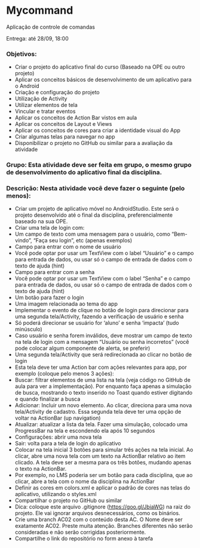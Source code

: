 # Mycommand
Aplicação de controle de comandas

Entrega: até 28/09, 18:00

### Objetivos: 

- Criar o projeto do aplicativo final do curso (Baseado na OPE ou outro projeto)
- Aplicar os conceitos básicos de desenvolvimento de um aplicativo para o Android
-   Criação e configuração do projeto
-   Utilização de Activity
-   Utilizar elementos de tela
-   Vincular e tratar eventos
- Aplicar os conceitos de Action Bar vistos em aula
- Aplicar os conceitos de Layout e Views
- Aplicar os conceitos de cores para criar a identidade visual do App
- Criar algumas telas para navegar no app
- Disponibilizar o projeto no GitHub ou similar para a avaliação da atividade

### Grupo: Esta atividade deve ser feita em grupo, o mesmo grupo de desenvolvimento do aplicativo final da disciplina.

### Descrição: Nesta atividade você deve fazer o seguinte (pelo menos):

- Criar um projeto de aplicativo móvel no AndroidStudio. Este será o projeto desenvolvido até o final da disciplina, preferencialmente baseado na sua OPE.
- Criar uma tela de login com:
-   Um campo de texto com uma mensagem para o usuário, como “Bem-vindo”, “Faça seu login”, etc (apenas exemplos)
-   Campo para entrar com o nome de usuário
-   Você pode optar por usar um TextView com o label “Usuário” e o campo para entrada de dados, ou usar só o campo de entrada de dados com o texto de ajuda (hint)
-   Campo para entrar com a senha
-   Você pode optar por usar um TextView com o label “Senha” e o campo para entrada de dados, ou usar só o campo de entrada de dados com o texto de ajuda (hint)
-   Um botão para fazer o login
-   Uma imagem relacionada ao tema do app
-   Implementar o evento de clique no botão de login para direcionar para uma segunda tela/Activity, fazendo a verificação de usuário e senha
-   Só poderá direcionar se usuário for ‘aluno’ e senha ‘impacta’ (tudo minúsculo)
-   Caso usuário e senha forem inválidos, deve mostrar um campo de texto na tela de login com a mensagem “Usuário ou senha incorretos” (você pode colocar algum componente de alerta, se preferir)
- Uma segunda tela/Activity que será redirecionada ao clicar no botão de login
-   Esta tela deve ter uma Action bar com ações relevantes para app, por exemplo (coloque pelo menos 3 ações):
-   Buscar: filtrar elementos de uma lista na tela (veja código no GitHub de aula para ver a implementação). Por enquanto faça apenas a simulação de busca, mostrando o texto inserido no Toast quando estiver digitando e quando finalizar a busca
-   Adicionar: Incluir um novo elemento. Ao clicar, direciona para uma nova tela/Activity de cadastro. Essa segunda tela deve ter uma opção de voltar na ActionBar (up navigation)
-   Atualizar: atualizar a lista da tela. Fazer uma simulação, colocado uma ProgressBar na tela e escondendo ela após 10 segundos
-   Configurações: abrir uma nova tela
-   Sair: volta para a tela de login do aplicativo
- Colocar na tela inicial 3 botões para simular três ações na tela inicial. Ao clicar, abre uma nova tela com um texto na ActionBar relativo ao item clicado. A tela deve ser a mesma para os três botões, mudando apenas o texto na ActionBar.
-   Por exemplo, no LMS poderia ser um botão para cada disciplina, que ao clicar, abre a tela com o nome da disciplina na ActionBar
- Definir as cores em colors.xml e aplicar o padrão de cores nas telas do aplicativo, utilizando o styles.xml
- Compartilhar o projeto no GitHub ou similar
-   Dica: coloque este arquivo .gitignore (https://goo.gl/JbiaWG) na raiz do projeto. Ele vai ignorar arquivos desnecessários, como os binários. 
- Crie uma branch AC02 com o conteúdo desta AC. O Nome deve ser exatamente AC02. Preste muita atenção. Branches diferentes não serão consideradas e não serão corrigidas posteriormente.
- Compartilhe o link do repositório no form anexo à tarefa
